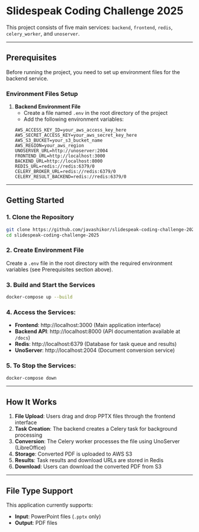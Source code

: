 # Slidespeak Coding Challenge 2025

This project consists of five main services: `backend`, `frontend`, `redis`, `celery_worker`, and `unoserver`.

---

## Prerequisites

Before running the project, you need to set up environment files for the backend service.

### Environment Files Setup

1. **Backend Environment File**
   - Create a file named `.env` in the root directory of the project
   - Add the following environment variables:
   ```
   AWS_ACCESS_KEY_ID=your_aws_access_key_here
   AWS_SECRET_ACCESS_KEY=your_aws_secret_key_here
   AWS_S3_BUCKET=your_s3_bucket_name
   AWS_REGION=your_aws_region
   UNOSERVER_URL=http://unoserver:2004
   FRONTEND_URL=http://localhost:3000
   BACKEND_URL=http://localhost:8000
   REDIS_URL=redis://redis:6379/0
   CELERY_BROKER_URL=redis://redis:6379/0
   CELERY_RESULT_BACKEND=redis://redis:6379/0
   ```

---

## Getting Started

### 1. Clone the Repository
```bash
git clone https://github.com/javashikor/slidespeak-coding-challenge-2025.git
cd slidespeak-coding-challenge-2025
```

### 2. Create Environment File
Create a `.env` file in the root directory with the required environment variables (see Prerequisites section above).

### 3. Build and Start the Services
```bash
docker-compose up --build
```

### 4. Access the Services:
- **Frontend**: http://localhost:3000 (Main application interface)
- **Backend API**: http://localhost:8000 (API documentation available at `/docs`)
- **Redis**: http://localhost:6379 (Database for task queue and results)
- **UnoServer**: http://localhost:2004 (Document conversion service)

### 5. To Stop the Services:
```bash
docker-compose down
```

---

## How It Works

1. **File Upload**: Users drag and drop PPTX files through the frontend interface
2. **Task Creation**: The backend creates a Celery task for background processing
3. **Conversion**: The Celery worker processes the file using UnoServer (LibreOffice)
4. **Storage**: Converted PDF is uploaded to AWS S3
5. **Results**: Task results and download URLs are stored in Redis
6. **Download**: Users can download the converted PDF from S3

---

## File Type Support

This application currently supports:
- **Input**: PowerPoint files (`.pptx` only)
- **Output**: PDF files
